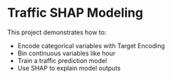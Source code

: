 # Traffic SHAP Modeling

This project demonstrates how to:
- Encode categorical variables with Target Encoding
- Bin continuous variables like hour
- Train a traffic prediction model
- Use SHAP to explain model outputs

